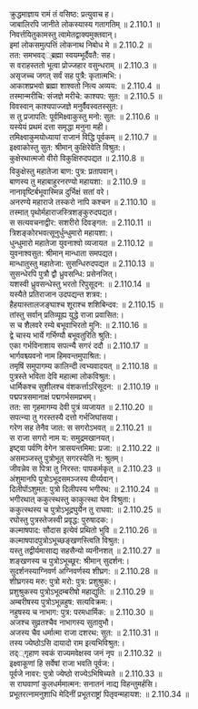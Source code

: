 

  
क्रुद्धमाज्ञाय रामं तं वसिष्ठ: प्रत्युवाच ह।  
जाबालिरपि जानीते लोकस्यास्य गतागतिम् ॥ 2.110.1 ॥   
निवर्त्तयितुकामस्तु त्वामेतद्वाक्यमुक्तवान्।  
इमां लोकसमुत्पत्तिं लोकनाथ निबोध मे ॥ 2.110.2 ॥   
तत: समभवद््ब्रह्मा स्वयम्भूर्दैवतै: सह।  
स वराहस्ततो भूत्वा प्रोज्जहार वसुन्धराम् ॥ 2.110.3 ॥   
असृजच्च जगत् सर्वं सह पुत्रै: कृतात्मभि:।  
आकाशप्रभवो ब्रह्मा शाश्वतो नित्य अव्यय: ॥ 2.110.4 ॥   
तस्मान्मरीचि: संजज्ञे मरीचे: काश्यप: सुत: ॥ 2.110.5 ॥   
विवस्वान् काश्यपाज्जज्ञे मनुर्वैवस्वतस्सुत:।  
स तु प्रजापति: पूर्वमिक्ष्वाकुस्तु मनो: सुत: ॥ 2.110.6 ॥   
यस्येयं प्रथमं दत्ता समृद्धा मनुना मही।  
तमिक्ष्वाकुमयोध्यायां राजानं विद्धि पूर्वकम् ॥ 2.110.7 ॥   
इक्ष्वाकोस्तु सुत: श्रीमान् कुक्षिरेवेति विश्रुत:।  
कुक्षेरथात्मजो वीरो विकुक्षिरुदपद्यत ॥ 2.110.8 ॥   
विकुक्षेस्तु महातेजा बाण: पुत्र: प्रतापवान्।  
बाणस्य तु महाबाहुरनरण्यो महायशा: ॥ 2.110.9 ॥   
नानावृष्टिर्बभूवास्मिन्न दुर्भिक्षं सतां वरे।  
अनरण्ये महाराजे तस्करो नापि कश्चन ॥ 2.110.10 ॥   
तस्मात् पृथोर्महाराजस्त्रिशङ्कुरुदपद्यत।  
स सत्यवचनाद्वीर: सशरीरो दिवङ्गत: ॥ 2.110.11 ॥   
त्रिशङ्कोरभवत्सूनुर्धुन्धुमारो महायशा:।  
धुन्धुमारो महातेजा युवनाश्वो व्यजायत ॥ 2.110.12 ॥   
युवनाश्वसुत: श्रीमान् मान्धाता समपद्यत।  
मान्धातुस्तु महातेजा: सुसन्धिरुदपद्यत ॥ 2.110.13 ॥   
सुसन्धेरपि पुत्रौ द्वौ ध्रुवसन्धि: प्रसेनजित्।  
यशस्वी ध्रुवसन्धेस्तु भरतो रिपुसूदन: ॥ 2.110.14 ॥   
यस्यैते प्रतिराजान उदपद्यन्त शत्रव:।  
हैहयास्तालजङ्घाश्च शूराश्च शशिबिन्दव: ॥ 2.110.15 ॥   
तांस्तु सर्वान् प्रतिव्यूह्य युद्धे राजा प्रवासित:।  
स च शैलवरे रम्ये बभूवाभिरतो मुनि: ॥ 2.110.16 ॥   
द्वे चास्य भार्ये गर्भिण्यौ बभूवतुरिति श्रुति:।  
एका गर्भविनाशाय सपत्न्यै सगरं ददौ ॥ 2.110.17 ॥   
भार्गवश्च्यवनो नाम हिमवन्तमुपाश्रित:।  
तमृषिं समुपागम्य कालिन्दी त्वभ्यवादयत् ॥ 2.110.18 ॥   
पुत्रस्ते भविता देवि महात्मा लोकविश्रुत:।  
धार्मिकश्च सुशीलश्च वंशकर्त्ताऽरिसूदन: ॥ 2.110.19 ॥   
पद्मपत्रसमानाक्षं पद्मगर्भसमप्रभम्।  
तत: सा गृहमागम्य देवी पुत्रं व्यजायत ॥ 2.110.20 ॥   
सपत्न्या तु गरस्तस्यै दत्तो गर्भजिघांसया।  
गरेण सह तेनैव जात: स सगरोऽभवत् ॥ 2.110.21 ॥   
स राजा सगरो नाम य: समुद्रमखानयत्।  
इष्ट्वा पर्वणि वेगेन त्रासयन्तमिमा: प्रजा: ॥ 2.110.22 ॥   
असमञ्जस्तु पुत्रोभूत् सगरस्येति न: श्रुतम्।  
जीवन्नेव स पित्रा तु निरस्त: पापकर्मकृत् ॥ 2.110.23 ॥   
अंशुमानपि पुत्रोऽभूदसमञ्जस्य वीर्य्यवान्।  
दिलीपोंऽशुमत: पुत्रो दिलीपस्य भगीरथ: ॥ 2.110.24 ॥   
भगीरथात् ककुत्स्थस्तु काकुत्स्था येन विश्रुता:।  
ककुत्स्थस्य च पुत्रोऽभूद्रघुर्येन तु राघवा: ॥ 2.110.25 ॥   
रघोस्तु पुत्रस्तेजस्वी प्रवृद्ध: पुरुषादक:।  
कल्माषपाद: सौदास इत्येवं प्रथितो भुवि ॥ 2.110.26 ॥   
कल्माषपादपुत्रोऽभूच्छङ्खणस्त्विति विश्रुत:।  
यस्तु तद्वीर्यमासाद्य सहसैन्यो व्यनीनशत् ॥ 2.110.27 ॥   
शङ्खणस्य च पुत्रोऽभूच्छूर: श्रीमान् सुदर्शन:।  
सुदर्शनस्याग्निवर्ण अग्निवर्णस्य शीघ्रग: ॥ 2.110.28 ॥   
शीघ्रगस्य मरु: पुत्रो मरो: पुत्र: प्रशुश्रुक:।  
प्रशुश्रुकस्य पुत्रोऽभूदम्बरीषो महाद्युति: ॥ 2.110.29 ॥   
अम्बरीषस्य पुत्रोऽभून्नहुष: सत्यविक्रम:।  
नहुषस्य च नाभाग: पुत्र: परमधार्मिक: ॥ 2.110.30 ॥   
अजश्च सुव्रतश्चैव नाभागस्य सुतावुभौ।  
अजस्य चैव धर्मात्मा राजा दशरथ: सुत: ॥ 2.110.31 ॥   
तस्य ज्येष्ठोऽसि दायादो राम इत्यभिविश्रुत:।  
तद््गृहाण स्वकं राज्यमवेक्षस्व जनं नृप ॥ 2.110.32 ॥   
इक्ष्वाकूणां हि सर्वेषां राजा भवति पूर्वज:।  
पूर्वजे नावर: पुत्रो ज्येष्ठो राज्येऽभिषिच्यते ॥ 2.110.33 ॥   
स राघवाणां कुलधर्ममात्मन: सनातनं नाद्य विहन्तुमर्हसि।  
प्रभूतरत्नामनुशाधि मेदिनीं प्रभूतराष्ट्रां पितृवन्महायश: ॥ 2.110.34 ॥   
